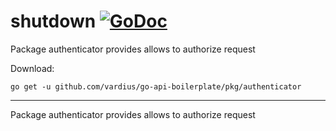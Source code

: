 # shutdown [![GoDoc](https://godoc.org/github.com/vardius/go-api-boilerplate/pkg/authenticator?status.svg)](https://godoc.org/github.com/vardius/go-api-boilerplate/pkg/authenticator)
Package authenticator provides allows to authorize request

Download:
```shell
go get -u github.com/vardius/go-api-boilerplate/pkg/authenticator
```

* * *
Package authenticator provides allows to authorize request
